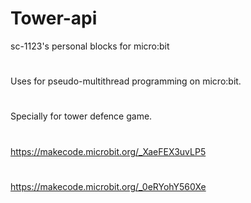 # Tower-api
sc-1123's personal blocks for micro:bit
#
Uses for pseudo-multithread programming on micro:bit.
#
Specially for tower defence game.
#
https://makecode.microbit.org/_XaeFEX3uvLP5
#
https://makecode.microbit.org/_0eRYohY560Xe
